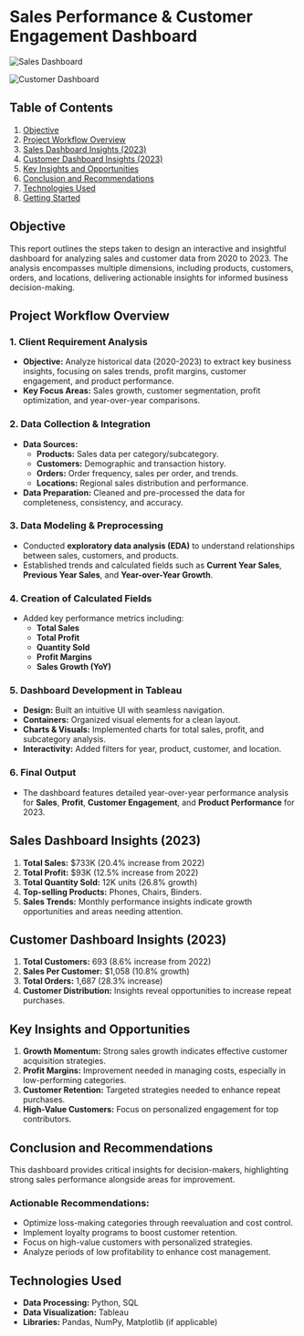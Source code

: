 # Sales Performance & Customer Engagement Dashboard

![Sales Dashboard](https://github.com/user-attachments/assets/716c933f-ce64-4ee4-99d2-de93417b530f)

![Customer Dashboard](https://github.com/user-attachments/assets/bf21ea6c-07f8-4953-b6af-c5be0dd1f2c7)


## **Table of Contents**

1. [Objective](#objective)
2. [Project Workflow Overview](#project-workflow-overview)
3. [Sales Dashboard Insights (2023)](#sales-dashboard-insights-2023)
4. [Customer Dashboard Insights (2023)](#customer-dashboard-insights-2023)
5. [Key Insights and Opportunities](#key-insights-and-opportunities)
6. [Conclusion and Recommendations](#conclusion-and-recommendations)
7. [Technologies Used](#technologies-used)
8. [Getting Started](#getting-started)

## **Objective**
This report outlines the steps taken to design an interactive and insightful dashboard for analyzing sales and customer data from 2020 to 2023. The analysis encompasses multiple dimensions, including products, customers, orders, and locations, delivering actionable insights for informed business decision-making.

## **Project Workflow Overview**
### 1. Client Requirement Analysis
- **Objective:** Analyze historical data (2020-2023) to extract key business insights, focusing on sales trends, profit margins, customer engagement, and product performance.
- **Key Focus Areas:** Sales growth, customer segmentation, profit optimization, and year-over-year comparisons.

### 2. Data Collection & Integration
- **Data Sources:** 
  - **Products:** Sales data per category/subcategory.
  - **Customers:** Demographic and transaction history.
  - **Orders:** Order frequency, sales per order, and trends.
  - **Locations:** Regional sales distribution and performance.
- **Data Preparation:** Cleaned and pre-processed the data for completeness, consistency, and accuracy.

### 3. Data Modeling & Preprocessing
- Conducted **exploratory data analysis (EDA)** to understand relationships between sales, customers, and products.
- Established trends and calculated fields such as **Current Year Sales**, **Previous Year Sales**, and **Year-over-Year Growth**.

### 4. Creation of Calculated Fields
- Added key performance metrics including:
  - **Total Sales**
  - **Total Profit**
  - **Quantity Sold**
  - **Profit Margins**
  - **Sales Growth (YoY)**

### 5. Dashboard Development in Tableau
- **Design:** Built an intuitive UI with seamless navigation.
- **Containers:** Organized visual elements for a clean layout.
- **Charts & Visuals:** Implemented charts for total sales, profit, and subcategory analysis.
- **Interactivity:** Added filters for year, product, customer, and location.

### 6. Final Output
- The dashboard features detailed year-over-year performance analysis for **Sales**, **Profit**, **Customer Engagement**, and **Product Performance** for 2023.

## **Sales Dashboard Insights (2023)**

1. **Total Sales:** $733K (20.4% increase from 2022)
2. **Total Profit:** $93K (12.5% increase from 2022)
3. **Total Quantity Sold:** 12K units (26.8% growth)
4. **Top-selling Products:** Phones, Chairs, Binders.
5. **Sales Trends:** Monthly performance insights indicate growth opportunities and areas needing attention.

## **Customer Dashboard Insights (2023)**

1. **Total Customers:** 693 (8.6% increase from 2022)
2. **Sales Per Customer:** $1,058 (10.8% growth)
3. **Total Orders:** 1,687 (28.3% increase)
4. **Customer Distribution:** Insights reveal opportunities to increase repeat purchases.

## **Key Insights and Opportunities**
1. **Growth Momentum:** Strong sales growth indicates effective customer acquisition strategies.
2. **Profit Margins:** Improvement needed in managing costs, especially in low-performing categories.
3. **Customer Retention:** Targeted strategies needed to enhance repeat purchases.
4. **High-Value Customers:** Focus on personalized engagement for top contributors.

## **Conclusion and Recommendations**
This dashboard provides critical insights for decision-makers, highlighting strong sales performance alongside areas for improvement. 
### **Actionable Recommendations:**
- Optimize loss-making categories through reevaluation and cost control.
- Implement loyalty programs to boost customer retention.
- Focus on high-value customers with personalized strategies.
- Analyze periods of low profitability to enhance cost management.

## **Technologies Used**
- **Data Processing:** Python, SQL
- **Data Visualization:** Tableau
- **Libraries:** Pandas, NumPy, Matplotlib (if applicable)

